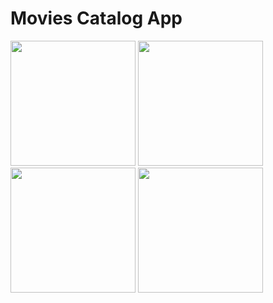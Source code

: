 # Movies Catalog App
<p>
<img src="https://user-images.githubusercontent.com/43510609/138127046-d125731b-160b-4c33-8ede-f3e68364285f.png" width="200"/>
<img src="https://user-images.githubusercontent.com/43510609/138126387-3689dfee-4b0d-4c76-9ec5-8917aaad095b.png" width="200"/>
<img src="https://user-images.githubusercontent.com/43510609/138126445-ee7720ee-6715-4a13-9744-475cf754658e.png" width="200"/>
<img src="https://user-images.githubusercontent.com/43510609/138127029-a962481d-b87d-4f69-907c-504c9b6d9dc8.png" width="200"/>
</p>

